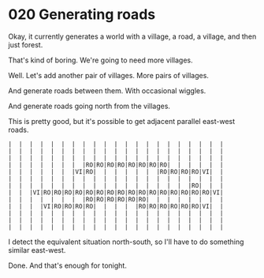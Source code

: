 # 020 Generating roads

Okay, it currently generates a world with a village, a road, a village,
and then just forest.

That's kind of boring. We're going to need more villages.

Well. Let's add another pair of villages. More pairs of villages.

And generate roads between them. With occasional wiggles.

And generate roads going north from the villages.

This is pretty good, but it's possible to get adjacent parallel east-west roads.

```
|  |  |  |  |  |  |  |  |  |  |  |  |  |  |  |  |  |  |  |  |
|  |  |  |  |  |  |  |  |  |  |  |  |  |  |  |  |  |  |  |  |
|  |  |  |  |  |  |  |  |  |  |  |  |  |  |  |  |  |  |  |  |
|  |  |  |  |  |  |  |RO|RO|RO|RO|RO|RO|RO|RO|  |  |  |  |  |
|  |  |  |  |  |  |VI|RO|  |  |  |  |  |  |RO|RO|RO|RO|VI|  |
|  |  |  |  |  |  |  |  |  |  |  |  |  |  |  |  |  |  |  |  |
|  |  |  |  |  |  |  |  |  |  |  |  |  |  |  |  |  |RO|  |  |
|  |  |VI|RO|RO|RO|RO|RO|RO|RO|RO|RO|RO|RO|RO|RO|RO|RO|RO|VI|
|  |  |  |  |  |  |  |RO|RO|RO|RO|RO|RO|  |  |  |  |  |  |  |
|  |  |  |VI|RO|RO|RO|RO|  |  |  |  |RO|RO|RO|RO|RO|RO|VI|  |
|  |  |  |  |  |  |  |  |  |  |  |  |  |  |  |  |  |  |  |  |
|  |  |  |  |  |  |  |  |  |  |  |  |  |  |  |  |  |  |  |  |
|  |  |  |  |  |  |  |  |  |  |  |  |  |  |  |  |  |  |  |  |
```

I detect the equivalent situation north-south,
so I'll have to do something similar east-west.

Done. And that's enough for tonight.
